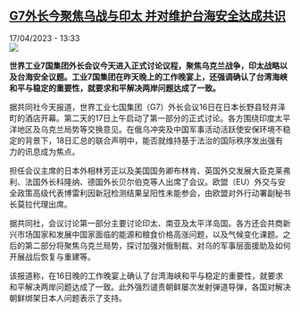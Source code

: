 <!--1681731902000-->
[G7外长今聚焦乌战与印太 并对维护台海安全达成共识](https://www.rfi.fr/cn/%E5%9B%BD%E9%99%85/20230417-g7%E5%A4%96%E9%95%BF%E4%BB%8A%E8%81%9A%E7%84%A6%E4%B9%8C%E6%88%98%E4%B8%8E%E5%8D%B0%E5%A4%AA-%E5%B9%B6%E5%AF%B9%E7%BB%B4%E6%8A%A4%E5%8F%B0%E6%B5%B7%E5%AE%89%E5%85%A8%E8%BE%BE%E6%88%90%E5%85%B1%E8%AF%86)
------

<div>17/04/2023 - 13:33</div><img src="https://s.rfi.fr/media/display/7ca22e84-9bbc-11ed-ac5a-005056a90284/w:1280/p:16x9/Screenshot%202023-01-24%20095438.jpg"><p><strong>世界工业7国集团外长会议今天进入正式讨论议程，聚焦乌克兰战争，印太战略以及台海安全议题。工业7国集团在昨天晚上的工作晚宴上，还强调确认了台湾海峡和平与稳定的重要性，就要求和平解决两岸问题达成了一致。                    </strong></p><div><p><span><span><span><span><span>据共同社今天报道</span></span><span><span><span>，世界工业七国集团（</span></span></span><span><span><span>G7</span></span></span><span><span><span>）外长会议</span></span></span><span><span><span>16</span></span></span><span><span><span>日在日本长野县轻井泽町的酒店开幕。第二天的</span></span></span><span><span><span>17</span></span></span><span><span><span>日上午启动了第一部分的正式讨论。各方围绕印度太平洋地区及乌克兰局势等交换意见。在俄乌冲突及中国军事活动活跃使安保环境不稳定的背景下，</span></span></span><span><span><span>18</span></span></span><span><span><span>日汇总的联合声明中，能否就维持基于法治的国际秩序发出强有力的讯息成为焦点。</span></span></span></span></span></span></p><p><span><span><span><span><span><span>担任会议主席的日本外相林芳正以及美国国务卿布林肯、英国外交发展大臣克莱弗利、法国外长科隆纳、德国外长贝尔伯克等人出席了会议。欧盟（</span></span></span><span><span><span>EU</span></span></span><span><span><span>）外交与安全政策高级代表博雷利因新冠检测结果呈阳性未能参会，由欧盟对外行动署副秘书长莫拉代理出席。</span></span></span></span></span></span></p><p><span><span><span><span><span><span>据共同社</span></span></span><span><span><span>，会议讨论第一部分主要讨论印太、南亚及太平洋岛国。各方还会共商新兴市场国家和发展中国家面临的能源和粮食价格高涨问题，以及气候变化课题。之后的第二部分将聚焦乌克兰局势，探讨加强对俄制裁、对乌的军事层面援助及如何开展战后恢复与重建等。</span></span></span></span></span></span></p><p><span><span><span><span><span><span>该报道称，在</span></span></span><span><span><span>16</span></span></span><span><span><span>日晚的工作晚宴上确认了台湾海峡和平与稳定的重要性，就要求和平解决两岸问题达成了一致。此外强烈谴责朝鲜屡次发射弹道导弹，各国对解决朝鲜绑架日本人问题表示了支持。</span></span></span></span></span></span></p><div data-selfpromo-newsletter></div><div data-selfpromo-app></div></div>
